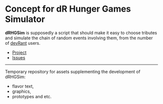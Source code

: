 # Concept for dR Hunger Games Simulator

**dRHGSim** is supposedly a script that should make it easy to choose tributes and simulate the chain of random events involving them, from the number of [devRant](https://devrant.com/) users.

- [Project](https://github.com/orgs/1drcs/projects/1)
- [Issues](https://github.com/1drcs/drhgsim-assets/issues)

---

Temporary repository for assets supplementing the development of dRHGSim:
- flavor text,
- graphics,
- prototypes and etc.
